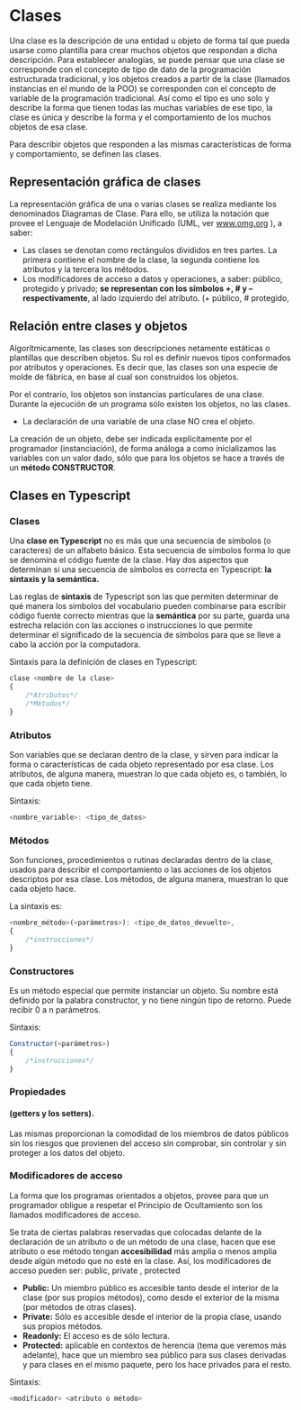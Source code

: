 # Clases

Una clase es la descripción de una entidad u objeto de forma tal que pueda usarse como plantilla para crear muchos objetos que respondan a dicha descripción. Para establecer analogías, se puede pensar que una clase se corresponde con el concepto de tipo de dato de la programación estructurada tradicional, y los objetos creados a partir de la clase (llamados instancias en el mundo de la POO) se corresponden con el concepto de variable de la programación tradicional. Así como el tipo es uno solo y describe la forma que tienen todas las muchas variables de ese tipo, la clase es única y describe la forma y el comportamiento de los muchos objetos de esa clase.

Para describir objetos que responden a las mismas características de forma y comportamiento, se definen las clases. 

## Representación gráfica de clases

La representación gráfica de una o varias clases se realiza mediante los denominados Diagramas de Clase.  Para ello, se utiliza la notación que provee el Lenguaje de Modelación Unificado (UML, ver www.omg.org ), a saber:

- Las clases se denotan como rectángulos divididos en tres partes. La primera contiene el nombre de la clase, la segunda contiene los atributos y la tercera los métodos.
- Los modificadores de acceso a datos y operaciones, a saber: público, protegido y privado; **se representan con los símbolos +, # y – respectivamente**, al lado izquierdo del atributo. (+ público, # protegido,

## Relación entre clases y objetos   

Algorítmicamente, las clases son descripciones netamente estáticas o plantillas que describen objetos. Su rol es definir nuevos tipos conformados por atributos y operaciones. Es decir que,  las clases son una especie de molde de fábrica, en base al cual son construidos los objetos.

Por el contrario, los objetos son instancias particulares de una clase. Durante la ejecución de un programa sólo existen los objetos, no las clases.
- La declaración de una variable de una clase NO crea el objeto.

La creación de un objeto, debe ser indicada explícitamente por el programador (instanciación),  de forma análoga a como inicializamos las variables con un valor dado, sólo que para los objetos se hace a través de un **método CONSTRUCTOR**.

## Clases en Typescript

### Clases

Una **clase en Typescript** no es más que una secuencia de símbolos (o caracteres) de un alfabeto básico. Esta secuencia de símbolos forma lo que se denomina el código fuente de la clase. Hay dos aspectos que determinan si una secuencia de símbolos es correcta en Typescript: **la sintaxis y la semántica.**

Las reglas de **sintaxis** de Typescript son las que permiten determinar de qué manera los símbolos del vocabulario pueden combinarse para escribir código fuente correcto mientras que la **semántica** por su parte, guarda una estrecha relación con las acciones o instrucciones lo que permite determinar el significado de la secuencia de símbolos para que se lleve a cabo la acción por la computadora.

Sintaxis para la definición de clases en Typescript:

```TypeScript
clase <nombre de la clase>
{
    /*Atributos*/
    /*Métodos*/
}
```

### Atributos
Son variables que se declaran dentro de la clase, y sirven para indicar la forma o características de cada objeto representado por esa clase. Los atributos, de alguna manera, muestran lo que cada objeto es, o también, lo que cada objeto tiene.

Sintaxis:
```TypeScript
<nombre_variable>: <tipo_de_datos>
```

### Métodos
Son funciones, procedimientos o rutinas declaradas dentro de la clase, usados para describir el comportamiento o las acciones de los objetos descriptos por esa clase. Los métodos, de alguna manera, muestran lo que cada objeto hace.

La sintaxis es:  
```TypeScript
<nombre_método>(<parámetros>): <tipo_de_datos_devuelto>,  
{
    /*instrucciones*/
}
```

### Constructores
Es un método especial que permite instanciar un objeto. Su nombre está definido por la palabra constructor, y no tiene ningún tipo de retorno. Puede recibir 0 a n parámetros.

Sintaxis: 
```TypeScript
Constructor(<parámetros>)
{
    /*instrucciones*/
}
```

### Propiedades 
#### (getters y los setters). 
Las mismas proporcionan la comodidad de los miembros de datos públicos sin los riesgos que provienen del acceso sin comprobar, sin controlar y sin proteger a los datos del objeto.

### Modificadores de acceso
La forma que los programas orientados a objetos, provee para que un programador obligue a respetar el Principio de Ocultamiento son los llamados modificadores de acceso.

Se trata de ciertas palabras reservadas que colocadas delante de la declaración de un atributo o de un método de una clase, hacen que ese atributo o ese método tengan **accesibilidad** más amplia o menos amplia desde algún método que no esté en la clase. Así, los modificadores de acceso pueden ser: public, private , protected

- **Public:** Un miembro público es accesible tanto desde el interior de la clase (por sus propios métodos), como desde el exterior de la misma (por métodos de otras clases).
- **Private:** Sólo es accesible desde el interior de la propia clase, usando sus propios métodos.
- **Readonly:** El acceso es de sólo lectura.
- **Protected:** aplicable en contextos de herencia (tema que veremos más adelante), hace que un miembro sea público para sus clases derivadas y para clases en el mismo paquete, pero los hace privados para el resto.

 Sintaxis:
 ```TypeScript
 <modificador> <atributo o método>
 ```